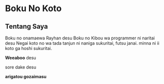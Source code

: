 # Boku No Koto
## Tentang Saya
Boku no onamaewa Rayhan desu
Boku no Kibou wa programmer ni naritai desu
Negai koto no wa tada tanjun ni naniga sukuritai, futsu janai. minna ni ii koto ga hoshi sukuritai.

**Weeaboo** desu

sore dake desu

**arigatou gozaimasu**
